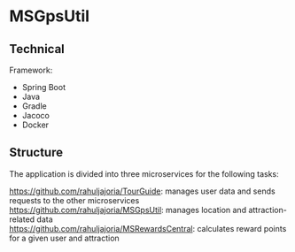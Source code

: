 # MSGpsUtil
 ## Technical
Framework: 
* Spring Boot
* Java
* Gradle
* Jacoco
* Docker

## Structure
The application is divided into three microservices for the following tasks:

https://github.com/rahuljajoria/TourGuide: manages user data and sends requests to the other microservices
https://github.com/rahuljajoria/MSGpsUtil: manages location and attraction-related data <br />
https://github.com/rahuljajoria/MSRewardsCentral: calculates reward points for a given user and attraction

